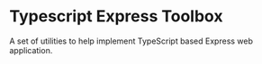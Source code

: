 # Typescript Express Toolbox
A set of utilities to help implement TypeScript based Express web application.

